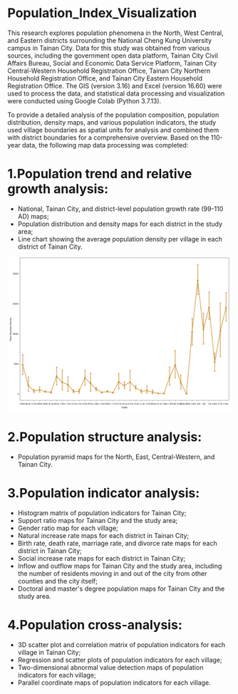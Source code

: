 # Population_Index_Visualization

This research explores population phenomena in the North, West Central, and Eastern districts surrounding the National Cheng Kung University campus in Tainan City. Data for this study was obtained from various sources, including the government open data platform, Tainan City Civil Affairs Bureau, Social and Economic Data Service Platform, Tainan City Central-Western Household Registration Office, Tainan City Northern Household Registration Office, and Tainan City Eastern Household Registration Office. The GIS (version 3.16) and Excel (version 16.60) were used to process the data, and statistical data processing and visualization were conducted using Google Colab (Python 3.7.13).

To provide a detailed analysis of the population composition, population distribution, density maps, and various population indicators, the study used village boundaries as spatial units for analysis and combined them with district boundaries for a comprehensive overview. Based on the 110-year data, the following map data processing was completed:

# 1.Population trend and relative growth analysis:
- National, Tainan City, and district-level population growth rate (99-110 AD) maps;
- Population distribution and density maps for each district in the study area;
- Line chart showing the average population density per village in each district of Tainan City.

![image](Line_Chart_Average_population_density.png)

# 2.Population structure analysis:
- Population pyramid maps for the North, East, Central-Western, and Tainan City.

# 3.Population indicator analysis:
- Histogram matrix of population indicators for Tainan City;
- Support ratio maps for Tainan City and the study area;
- Gender ratio map for each village;
- Natural increase rate maps for each district in Tainan City;
- Birth rate, death rate, marriage rate, and divorce rate maps for each district in Tainan City;
- Social increase rate maps for each district in Tainan City;
- Inflow and outflow maps for Tainan City and the study area, including the number of residents moving in and out of the city from other counties and the city itself;
- Doctoral and master's degree population maps for Tainan City and the study area.

# 4.Population cross-analysis:
- 3D scatter plot and correlation matrix of population indicators for each village in Tainan City;
- Regression and scatter plots of population indicators for each village;
- Two-dimensional abnormal value detection maps of population indicators for each village;
- Parallel coordinate maps of population indicators for each village.


